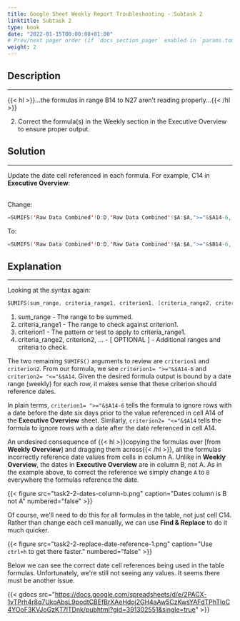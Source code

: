 ```yaml
---
title: Google Sheet Weekly Report Troubleshooting - Subtask 2
linktitle: Subtask 2
type: book
date: "2022-01-15T00:00:00+01:00"
# Prev/next pager order (if `docs_section_pager` enabled in `params.toml`)
weight: 2
---
```


## Description

***

{{< hl >}}...the formulas in range B14 to N27 aren’t reading properly...{{< /hl >}}
<br />

2. Correct the formula(s) in the Weekly section in the Executive Overview to ensure proper output.  

## Solution

***

Update the date cell referenced in each formula. For example, C14 in **Executive Overview**:  
<br />

Change:
```swift
=SUMIFS('Raw Data Combined'!D:D,'Raw Data Combined'!$A:$A,">="&$A14-6,'Raw Data Combined'!$A:$A,"<="&$A14,'Raw Data Combined'!$I:$I,"<>#N/A")
```
To:
```swift
=SUMIFS('Raw Data Combined'!D:D,'Raw Data Combined'!$A:$A,">="&$B14-6,'Raw Data Combined'!$A:$A,"<="&$B14,'Raw Data Combined'!$I:$I,"<>#N/A")
```

## Explanation

***

Looking at the syntax again:

```swift
SUMIFS(sum_range, criteria_range1, criterion1, [criteria_range2, criterion2, ...])
```
1. sum_range - The range to be summed. 
2. criteria_range1 - The range to check against criterion1.
3. criterion1 - The pattern or test to apply to criteria_range1.
4. criteria_range2, criterion2, ... - [ OPTIONAL ] - Additional ranges and criteria to check.

The two remaining `SUMIFS()` arguments to review are `criterion1` and `criterion2`. From our formula, we see `criterion1= ">="&$A14-6` and `criterion2= "<="&$A14`. Given the desired formula output is bound by a date range (weekly) for each row, it makes sense that these criterion should reference dates.

In plain terms, `criterion1= ">="&$A14-6` tells the formula to ignore rows with a date before the date six days prior to the value referenced in cell A14 of the  **Executive Overview** sheet. Similarly, `criterion2= "<="&$A14` tells the formula to ignore rows with a date after the date referenced in cell A14.  

An undesired consequence of {{< hl >}}copying the formulas over [from **Weekly Overview**] and dragging them across{{< /hl >}}, all the formulas incorrectly reference date values from cells in column A. Unlike in **Weekly Overview**, the dates in **Executive Overview** are in column B, not A. As in the example above, to correct the reference we simply change `A` to `B` everywhere the formulas reference the date.
<br />

{{< figure src="task2-2-dates-column-b.png" caption="Dates column is B not A" numbered="false" >}}

Of course, we'll need to do this for all formulas in the table, not just cell C14. Rather than change each cell manually, we can use **Find & Replace** to do it much quicker.

{{< figure src="task2-2-replace-date-reference-1.png" caption="Use `ctrl+h` to get there faster." numbered="false" >}}

Below we can see the correct date cell references being used in the table formulas. Unfortunately, we're still not seeing any values. It seems there must be another issue.

{{< gdocs src="https://docs.google.com/spreadsheets/d/e/2PACX-1vTPrh4r8q7UkoAbsL9podtCBEfBrXAeHdoj2GH4aAw5CzKwsYAFdTPhTIoC4YOoF3KVJoGzKT7lTDnk/pubhtml?gid=391302551&single=true" >}}

